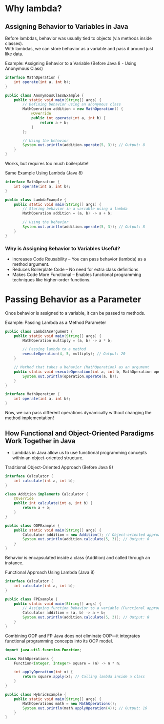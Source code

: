 # Why lambda?


## Assigning Behavior to Variables in Java

Before lambdas, behavior was usually tied to objects (via methods inside classes).  
With lambdas, we can store behavior as a variable and pass it around just like data.


Example: Assigning Behavior to a Variable (Before Java 8 - Using Anonymous Class)

```java
interface MathOperation {
    int operate(int a, int b);
}

public class AnonymousClassExample {
    public static void main(String[] args) {
        // Defining behavior using an anonymous class
        MathOperation addition = new MathOperation() {
            @Override
            public int operate(int a, int b) {
                return a + b;
            }
        };

        // Using the behavior
        System.out.println(addition.operate(5, 3)); // Output: 8
    }
}

```

Works, but requires too much boilerplate!


Same Example Using Lambda (Java 8)

```java
interface MathOperation {
    int operate(int a, int b);
}

public class LambdaExample {
    public static void main(String[] args) {
        // Storing behavior in a variable using a lambda
        MathOperation addition = (a, b) -> a + b;

        // Using the behavior
        System.out.println(addition.operate(5, 3)); // Output: 8
    }
}

```

### Why is Assigning Behavior to Variables Useful?
- Increases Code Reusability – You can pass behavior (lambda) as a method argument.
- Reduces Boilerplate Code – No need for extra class definitions.
- Makes Code More Functional – Enables functional programming techniques like higher-order functions.



# Passing Behavior as a Parameter

Once behavior is assigned to a variable, it can be passed to methods.

Example: Passing Lambda as a Method Parameter

```java
public class LambdaAsArgument {
    public static void main(String[] args) {
        MathOperation multiply = (a, b) -> a * b;

        // Passing lambda to a method
        executeOperation(4, 5, multiply); // Output: 20
    }

    // Method that takes a behavior (MathOperation) as an argument
    public static void executeOperation(int a, int b, MathOperation operation) {
        System.out.println(operation.operate(a, b));
    }
}

interface MathOperation {
    int operate(int a, int b);
}

```

Now, we can pass different operations dynamically without changing the method implementation!


## How Functional and Object-Oriented Paradigms Work Together in Java

- Lambdas in Java allow us to use functional programming concepts within an object-oriented structure.

Traditional Object-Oriented Approach (Before Java 8)


```java
interface Calculator {
    int calculate(int a, int b);
}

class Addition implements Calculator {
    @Override
    public int calculate(int a, int b) {
        return a + b;
    }
}

public class OOPExample {
    public static void main(String[] args) {
        Calculator addition = new Addition(); // Object-oriented approach
        System.out.println(addition.calculate(5, 3)); // Output: 8
    }
}

```

Behavior is encapsulated inside a class (Addition) and called through an instance.


Functional Approach Using Lambda (Java 8)

```java
interface Calculator {
    int calculate(int a, int b);
}

public class FPExample {
    public static void main(String[] args) {
        // Assigning function behavior to a variable (Functional approach)
        Calculator addition = (a, b) -> a + b;
        System.out.println(addition.calculate(5, 3)); // Output: 8
    }
}

```

Combining OOP and FP
Java does not eliminate OOP—it integrates functional programming concepts into its OOP model.

```java
import java.util.function.Function;

class MathOperations {
    Function<Integer, Integer> square = (n) -> n * n;

    int applyOperation(int x) {
        return square.apply(x); // Calling lambda inside a class
    }
}

public class HybridExample {
    public static void main(String[] args) {
        MathOperations math = new MathOperations();
        System.out.println(math.applyOperation(4)); // Output: 16
    }
}

```

